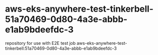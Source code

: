 # aws-eks-anywhere-test-tinkerbell-51a70469-0d80-4a3e-abbb-e1ab9bdeefdc-3
repository for use with E2E test job aws-eks-anywhere-test-tinkerbell:51a70469-0d80-4a3e-abbb-e1ab9bdeefdc-3
